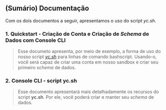 ## (Sumário) Documentação

Com os dois documentos a seguir, apresentamos o uso do script _yc.sh_.

### 1. Quickstart - Criação de Conta e Criação de _Schema_ de Dados com Console CLI
> Esse documeto apresenta, por meio de exemplo, a forma de uso do nosso script _[yc.sh](https://github.com/ycodify-tech/cli-scripts/blob/master/yc.sh)_ para linhas de comando bashscript. Usando-o, você será capaz de criar uma conta em nosso sandbox e criar seu primeiro _schema_ de dados. 

### 2. Console CLI - script yc.sh
> Esse documento apresentará mais detalhadamente os recursos do script **yc.sh**. Por ele, você poderá criar e manter seu _schema_ de dados.
